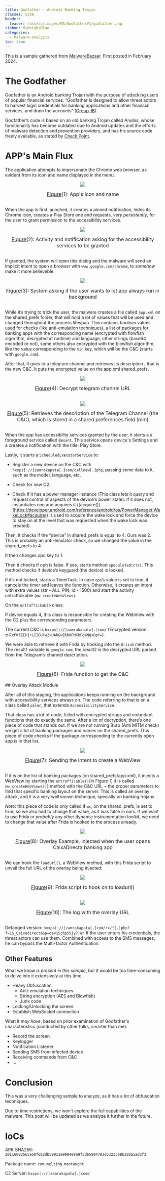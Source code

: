 ```yaml
---
title: Godfather - Android Banking Trojan 
classes: wide
header:
  teaser: /assets/images/MA/GodfatherV1/godfather.png
ribbon: MidnightBlue
categories:
  - Malware-analysis
toc: true
---
```


This is a sample gathered from [MalwareBazaar](https://bazaar.abuse.ch/sample/20116083565a50f6b2db59011e9994e9a9f5db5994703d53233b8b202a5ad2f3/). First posted in February 2024.

# The Godfather

Godfather is an Android banking Trojan with the purpose of attacking users of popular financial services. “Godfather is designed to allow threat actors to harvest login credentials for banking applications and other financial services, and drain the accounts” ([Group-IB](https://www.group-ib.com/blog/godfather-trojan/)).

Godfather’s code is based on an old banking Trojan called Anubis, whose functionality has become outdated due to Android updates and the efforts of malware detection and prevention providers, and has his source code freely available, as stated by [Check Point](https://www.checkpoint.com/cyber-hub/threat-prevention/what-is-malware/anubis-malware/).

# APP's Main Flux
The application attempts to impersonate the Chrome web browser, as evident from its icon and name displayed in the menu.

<p align="center">
  <img src="\assets\images\MA\GodfatherV1\1.png" />
</p>
<center><font size="3"> <u>Figure</u>(1): App's icon and name<u></u> </font></center>
<br>

When the app is first launched, it creates a pinned notification, hides its Chrome icon, creates a Play Store one and requests, <i>very persistently</i>, for the user to grant permission to the accessibility services.

<p align="center">
  <img src="\assets\images\MA\GodfatherV1\2.png" />
</p>
<center><font size="3"> <u>Figure</u>(2): Activity and notification asking for the accessibility services to be granted <u></u> </font></center>
<br>

If granted, the system will open this dialog and the malware will send an implicit intent to open a browser with `www.google.com/chrome`, to <i>somehow</i> make it more believeble. 

<p align="center">
  <img src="\assets\images\MA\GodfatherV1\3.png" />
</p>
<center><font size="3"> <u>Figure</u>(3): System asking if the user wants to let app always run in background <u></u> </font></center>
<br>

While it’s trying to trick the user, the malware creates a file called `app.xml` on the shared_prefs folder, 
that will hold a lot of values that will be used and changed throughout the process lifespan. 
This contains boolean values used for checks (like anti-emulation techniques), a list of packages for banking apps with the corresponding name (encrypted with flowfish algorithm, decrypted at runtime) and language, other strings (base64 encoded or not), some others also encrypted with the blowfish algorithm, like the value corresponding to the `min` key, which will be the C&C (starts with `google.com`).

After that, it goes to a telegram channel and retrieves its description , that is the new C&C. It puts the encrypted value on the app.xml shared_prefs.

<p align="center">
  <img src="\assets\images\MA\GodfatherV1\4.png" />
</p>
<center><font size="3"> <u>Figure</u>(4): Decrypt telegram channel URL <u></u> </font></center>
<br>

<p align="center">
  <img src="\assets\images\MA\GodfatherV1\5.png" />
</p>
<center><font size="3"> <u>Figure</u>(5): Retrieves the description of the Telegram Channel (the C&C),  which is stored in a shared preferences field (min) <u></u> </font></center>
<br>

When the app has accessibility services granted by the user, it starts a a foreground service called `Besant`. This service opens device's Settings and a creates a notification with the title: Play Store.

Lastly, it starts a `ScheduledExecutorService` to:

- Register a new device on the C&C with `hxxps[://]zamrakapata[.]com/callnew[.]php`, passing some data to it, such as the model, language, etc.

- Check for new C2.

- Check if it has a power manager instance (This class lets it  query and request control of aspects of the device's power state). If it does not, instantiates one and acquires it ([acquire()](https://developer.android.com/reference/android/os/PowerManager.WakeLock#acquire() is used to acquire the wake lock and force the device to stay on at the level that was requested when the wake lock was created).

Then, it checks if the “device” in shared_prefs is equal to 4. Ours was 2. This is probably an anti-emulator check, so we changed the value in the shared_prefs to 4.

It then changes opc key to 1.

Then it checks if oph is false. If yes, starts method `speculated(ctx)`. This method checks if device’s keyguard (the device) is locked. 

If it’s not locked, starts a TimerTask. In case `opo`’s value is set to true, it cancels the timer and leaves the function. Otherwise, it creates an intent with extra values (str - ALL_PIN; id - 1500) and start the activity untraffickable (`mw_createWebViews`).

On the `untraffickable` class:

If device equals 4, this class is responsible for creating the WebView with the C2 plus the corresponding parameters.

The current C&C is `hxxps[://]zamrakapata[.]com/` (Encrypted version: `zH7cPW3ZEHj+LIIGUYw2vUAkGwZKbOFMXkFgaNQxDpY=`).

We were able to retrieve it with Frida by hooking into the `Uriiah` method. The result1 variable is `google.com`, the result2 is the decrypted URL parsed from the Telegram’s channel description.

<p align="center">
  <img src="\assets\images\MA\GodfatherV1\6.png" />
</p>
<center><font size="3"> <u>Figure</u>(6): Frida function to get the C&C <u></u> </font></center>
<br>
## Overlay Attack Module

After all of this staging, the applications keeps running on the background with accessibility services always on. The code referring to that is on a class called `paler`, that extends `AccessibilityService`.

That class has a lot of code, fulled with encrypted strings and redundant functions that do exactly the same. After a lot of decryption, there’s one piece of code that stands out. If we are not running Burp (Anti MITM check) we get a lot of banking packages and names on the shared_prefs. 
This piece of code checks if the package corresponding to the currently open app is in that list.

<p align="center">
  <img src="\assets\images\MA\GodfatherV1\7.png" />
</p>
<center><font size="3"> <u>Figure</u>(7): Sending the intent to create a WebView <u></u> </font></center>
<br>

If it is on the list of banking packages (on shared_prefs/app.xml), it injects a WebView by starting the `untrafficable()`(in Figure 7, it is called `mw_createWebViews()`) method with the C&C URL + the proper parameters to find that specific banking layout on the server. This is called an overlay attack, and it is a very well known technique, specially on banking trojans.

<i>Note</i>: this piece of code is only called if `wc`,  on the shared_prefs, is set to true, so we also had to change that value, as it was false in ours. If we want to use Frida or <i>probably</i> any other dynamic instrumentation toolkit, we need to change that value after Frida is hooked to the process already.

<p align="center">
  <img src="\assets\images\MA\GodfatherV1\8.png" />
</p>
<center><font size="3"> <u>Figure</u>(8): Overlay Example, injected when the user opens CaixaDirecta banking app <u></u> </font></center>
<br>

We can hook the `loadUrl()`, a WebView method, with this Frida script to unveil the full URL of the overlay being injected:
<p align="center">
  <img src="\assets\images\MA\GodfatherV1\9.png" />
</p>
<center><font size="3"> <u>Figure</u>(9): Frida script to hook on to loadurl() <u></u> </font></center>
<br>

<p align="center">
  <img src="\assets\images\MA\GodfatherV1\10.png" />
</p>
<center><font size="3"> <u>Figure</u>(10): The log with the overlay URL <u></u> </font></center>
<br>

Defanged version: `hxxps[://]zamrakapata[.]com/rx/f[.]php?f=ES_Caixadirecta&p=dav15chp55jy7|en`
If the user enters his credentials, the threat actors can use them. Combined with access to the SMS messages, he can bypass the Multi-factor Authentication.

## Other Features
What we know <i>is present in this sample</i>, but it would be too time-consuming to delve into it extensively at this time

- Heavy Obfuscation
    - Anti-emulation techniques
    - String encryption (AES and Blowfish)
    - Junk code
- Locking/Unlocking the screen
- Establish WebSocket connection

What it <i>may have</i>, based on prior examination of Godfather's characteristics (conducted by other folks, smarter than me):

- Record the screen
- Keylogger
- Notification Listener
- Sending SMS from infected device
- Receiving commands from C&C
- …

# Conclusion

This was a very challenging sample to analyze, as it has a lot of obfuscation techniques. 

Due to time restrictions, we won’t explore the full capabilities of the malware. This post will be updated as we analyze it further in the future.

# IoCs

APK SHA256: `20116083565a50f6b2db59011e9994e9a9f5db5994703d53233b8b202a5ad2f3`

Package name: `com.melting.mantaught`

C2 Server: `hxxps[://]zamrakapata[.]com/`


